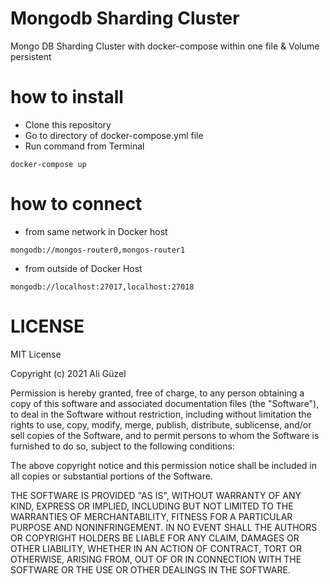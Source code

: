 # Mongodb Sharding Cluster
Mongo DB Sharding Cluster with docker-compose within one file & Volume persistent

# how to install
- Clone this repository
- Go to directory of docker-compose.yml file
- Run command from Terminal
``` 
docker-compose up
```
# how to connect

- from same network in Docker host
```
mongodb://mongos-router0,mongos-router1
```
- from outside of Docker Host
```
mongodb://localhost:27017,localhost:27018
```

# LICENSE

MIT License

Copyright (c) 2021 Ali Güzel

Permission is hereby granted, free of charge, to any person obtaining a copy
of this software and associated documentation files (the "Software"), to deal
in the Software without restriction, including without limitation the rights
to use, copy, modify, merge, publish, distribute, sublicense, and/or sell
copies of the Software, and to permit persons to whom the Software is
furnished to do so, subject to the following conditions:

The above copyright notice and this permission notice shall be included in all
copies or substantial portions of the Software.

THE SOFTWARE IS PROVIDED "AS IS", WITHOUT WARRANTY OF ANY KIND, EXPRESS OR
IMPLIED, INCLUDING BUT NOT LIMITED TO THE WARRANTIES OF MERCHANTABILITY,
FITNESS FOR A PARTICULAR PURPOSE AND NONINFRINGEMENT. IN NO EVENT SHALL THE
AUTHORS OR COPYRIGHT HOLDERS BE LIABLE FOR ANY CLAIM, DAMAGES OR OTHER
LIABILITY, WHETHER IN AN ACTION OF CONTRACT, TORT OR OTHERWISE, ARISING FROM,
OUT OF OR IN CONNECTION WITH THE SOFTWARE OR THE USE OR OTHER DEALINGS IN THE
SOFTWARE.